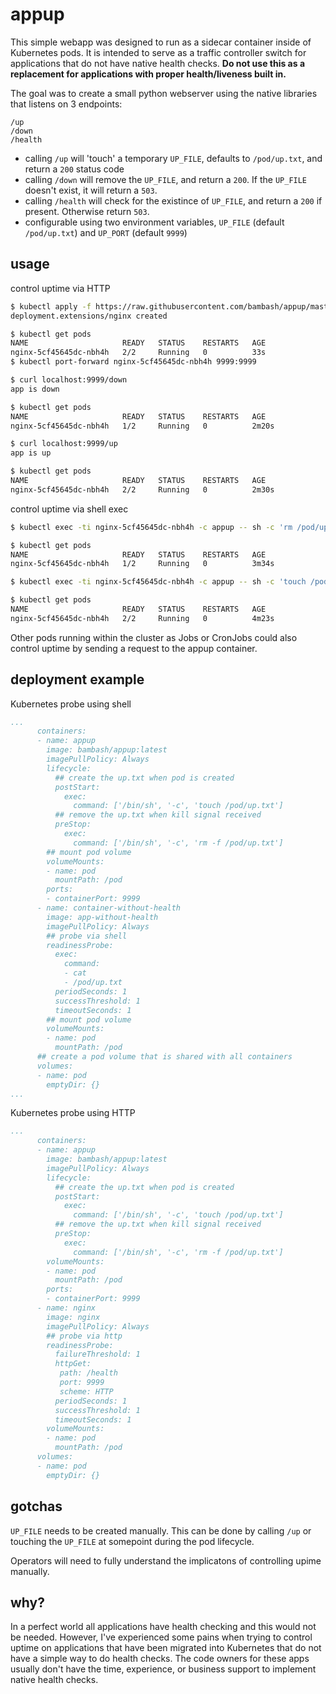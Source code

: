 # appup
This simple webapp was designed to run as a sidecar container inside of Kubernetes pods. It is intended to serve as a traffic controller switch for applications that do not have native health checks. __Do not use this as a replacement for applications with proper health/liveness built in.__

The goal was to create a small python webserver using the native libraries that listens on 3 endpoints:
```
/up
/down
/health
```

- calling `/up` will 'touch' a temporary `UP_FILE`, defaults to `/pod/up.txt`, and return a `200` status code
- calling `/down` will remove the `UP_FILE`, and return a `200`. If the `UP_FILE` doesn't exist, it will return a `503`.
- calling `/health` will check for the existince of `UP_FILE`, and return a `200` if present. Otherwise return `503`.
- configurable using two environment variables, `UP_FILE` (default `/pod/up.txt`) and `UP_PORT` (default `9999`)

## usage
control uptime via HTTP
```bash
$ kubectl apply -f https://raw.githubusercontent.com/bambash/appup/master/examples/with-http-check.yml
deployment.extensions/nginx created

$ kubectl get pods
NAME                     READY   STATUS    RESTARTS   AGE
nginx-5cf45645dc-nbh4h   2/2     Running   0          33s
$ kubectl port-forward nginx-5cf45645dc-nbh4h 9999:9999

$ curl localhost:9999/down
app is down

$ kubectl get pods
NAME                     READY   STATUS    RESTARTS   AGE
nginx-5cf45645dc-nbh4h   1/2     Running   0          2m20s

$ curl localhost:9999/up
app is up

$ kubectl get pods
NAME                     READY   STATUS    RESTARTS   AGE
nginx-5cf45645dc-nbh4h   2/2     Running   0          2m30s
```
control uptime via shell exec
```bash
$ kubectl exec -ti nginx-5cf45645dc-nbh4h -c appup -- sh -c 'rm /pod/up.txt'

$ kubectl get pods
NAME                     READY   STATUS    RESTARTS   AGE
nginx-5cf45645dc-nbh4h   1/2     Running   0          3m34s

$ kubectl exec -ti nginx-5cf45645dc-nbh4h -c appup -- sh -c 'touch /pod/up.txt'

$ kubectl get pods
NAME                     READY   STATUS    RESTARTS   AGE
nginx-5cf45645dc-nbh4h   2/2     Running   0          4m23s
```

Other pods running within the cluster as Jobs or CronJobs could also control uptime by sending a request to the appup container.

## deployment example
Kubernetes probe using shell
```YAML
...
      containers:
      - name: appup
        image: bambash/appup:latest
        imagePullPolicy: Always
        lifecycle:
          ## create the up.txt when pod is created
          postStart:
            exec:
              command: ['/bin/sh', '-c', 'touch /pod/up.txt']
          ## remove the up.txt when kill signal received
          preStop:
            exec:
              command: ['/bin/sh', '-c', 'rm -f /pod/up.txt']
        ## mount pod volume
        volumeMounts:
        - name: pod
          mountPath: /pod
        ports:
        - containerPort: 9999
      - name: container-without-health
        image: app-without-health
        imagePullPolicy: Always
        ## probe via shell
        readinessProbe:
          exec:
            command:
            - cat
            - /pod/up.txt
          periodSeconds: 1
          successThreshold: 1
          timeoutSeconds: 1
        ## mount pod volume
        volumeMounts:
        - name: pod
          mountPath: /pod
      ## create a pod volume that is shared with all containers
      volumes:
      - name: pod
        emptyDir: {}
...
```

Kubernetes probe using HTTP
```YAML
...
      containers:
      - name: appup
        image: bambash/appup:latest
        imagePullPolicy: Always
        lifecycle:
          ## create the up.txt when pod is created
          postStart:
            exec:
              command: ['/bin/sh', '-c', 'touch /pod/up.txt']
          ## remove the up.txt when kill signal received
          preStop:
            exec:
              command: ['/bin/sh', '-c', 'rm -f /pod/up.txt']
        volumeMounts:
        - name: pod
          mountPath: /pod
        ports:
        - containerPort: 9999
      - name: nginx
        image: nginx
        imagePullPolicy: Always
        ## probe via http
        readinessProbe:
          failureThreshold: 1
          httpGet:
           path: /health
           port: 9999
           scheme: HTTP
          periodSeconds: 1
          successThreshold: 1
          timeoutSeconds: 1
        volumeMounts:
        - name: pod
          mountPath: /pod
      volumes:
      - name: pod
        emptyDir: {}
```

## gotchas

`UP_FILE` needs to be created manually. This can be done by calling `/up` or touching the `UP_FILE` at somepoint during the pod lifecycle. 

Operators will need to fully understand the implicatons of controlling  upime manually.

## why?
In a perfect world all applications have health checking and this would not be needed. However, I've experienced some pains when trying to control uptime on applications that have been migrated into Kubernetes that do not have a simple way to do health checks. The code owners for these apps usually don't have the time, experience, or business support to implement native health checks.
